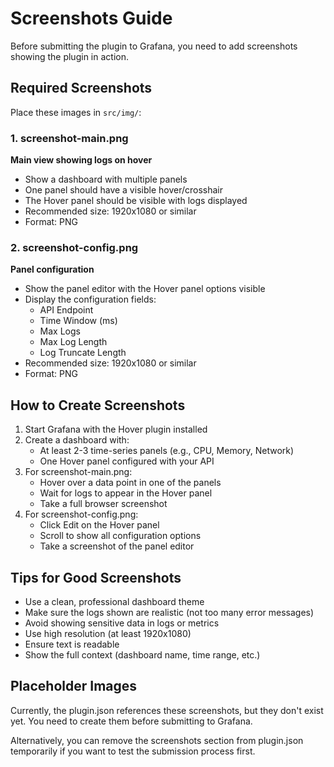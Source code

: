 # Screenshots Guide

Before submitting the plugin to Grafana, you need to add screenshots showing the plugin in action.

## Required Screenshots

Place these images in `src/img/`:

### 1. screenshot-main.png
**Main view showing logs on hover**
- Show a dashboard with multiple panels
- One panel should have a visible hover/crosshair
- The Hover panel should be visible with logs displayed
- Recommended size: 1920x1080 or similar
- Format: PNG

### 2. screenshot-config.png
**Panel configuration**
- Show the panel editor with the Hover panel options visible
- Display the configuration fields:
  - API Endpoint
  - Time Window (ms)
  - Max Logs
  - Max Log Length
  - Log Truncate Length
- Recommended size: 1920x1080 or similar
- Format: PNG

## How to Create Screenshots

1. Start Grafana with the Hover plugin installed
2. Create a dashboard with:
   - At least 2-3 time-series panels (e.g., CPU, Memory, Network)
   - One Hover panel configured with your API
3. For screenshot-main.png:
   - Hover over a data point in one of the panels
   - Wait for logs to appear in the Hover panel
   - Take a full browser screenshot
4. For screenshot-config.png:
   - Click Edit on the Hover panel
   - Scroll to show all configuration options
   - Take a screenshot of the panel editor

## Tips for Good Screenshots

- Use a clean, professional dashboard theme
- Make sure the logs shown are realistic (not too many error messages)
- Avoid showing sensitive data in logs or metrics
- Use high resolution (at least 1920x1080)
- Ensure text is readable
- Show the full context (dashboard name, time range, etc.)

## Placeholder Images

Currently, the plugin.json references these screenshots, but they don't exist yet. 
You need to create them before submitting to Grafana.

Alternatively, you can remove the screenshots section from plugin.json temporarily
if you want to test the submission process first.
